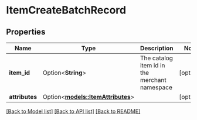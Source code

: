 # ItemCreateBatchRecord

## Properties

Name | Type | Description | Notes
------------ | ------------- | ------------- | -------------
**item_id** | Option<**String**> | The catalog item id in the merchant namespace | [optional]
**attributes** | Option<[**models::ItemAttributes**](ItemAttributes.md)> |  | [optional]

[[Back to Model list]](../README.md#documentation-for-models) [[Back to API list]](../README.md#documentation-for-api-endpoints) [[Back to README]](../README.md)


